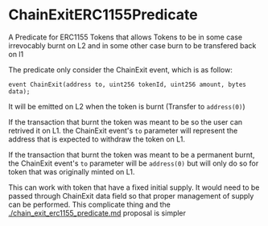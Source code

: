 # ChainExitERC1155Predicate

A Predicate for ERC1155 Tokens that allows Tokens to be in some case irrevocably burnt on L2 and in some other case burn to be transfered back on l1

The predicate only consider the ChainExit event, which is as follow:

```solidity
event ChainExit(address to, uint256 tokenId, uint256 amount, bytes data);
```

It will be emitted on L2 when the token is burnt (Transfer to `address(0)`)

If the transaction that burnt the token was meant to be so the user can retrived it on L1. the ChainExit event's `to` parameter will represent the address that is expected to withdraw the token on L1.

If the transaction that burnt the token was meant to be a permanent burnt, the ChainExit event's `to` parameter will be `address(0)` but will only do so for token that was originally minted on L1.

 This can work with token that have a fixed initial supply. It would need to be passed through ChainExit data field so that proper management of supply can be performed.
This complicate thing and the [./chain_exit_erc1155_predicate.md](./chain_exit_erc1155_predicate.md) proposal is simpler
